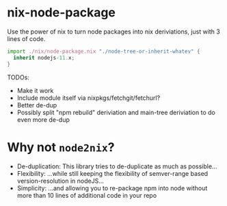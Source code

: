 # nix-node-package

Use the power of nix to turn node packages into nix deriviations, just with 3 lines of code.

```nix
import ./nix/node-package.nix "./node-tree-or-inherit-whatev" {
  inherit nodejs-11.x;
}
```

TODOs:
- Make it work
- Include module itself via nixpkgs/fetchgit/fetchurl?
- Better de-dup
- Possibly split "npm rebuild" deriviation and main-tree deriviation to do even more de-dup

# Why not `node2nix`?

- De-duplication: This library tries to de-duplicate as much as possible...
- Flexibility: ...while still keeping the flexibility of semver-range based version-resolution in nodeJS...
- Simplicity: ...and allowing you to re-package npm into node without more than 10 lines of additional code in your repo
